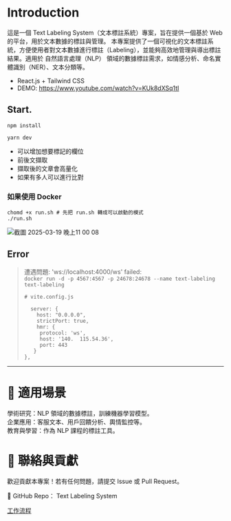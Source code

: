 # Introduction

這是一個 Text Labeling System（文本標註系統）專案，旨在提供一個基於 Web 的平台，用於文本數據的標註與管理。
本專案提供了一個可視化的文本標註系統，方便使用者對文本數據進行標註（Labeling），並能夠高效地管理與導出標註結果。適用於 自然語言處理（NLP） 領域的數據標註需求，如情感分析、命名實體識別（NER）、文本分類等。

+ React.js + Tailwind CSS
+ DEMO: https://www.youtube.com/watch?v=KUk8dXSq1tI

## Start.

`npm install`

```
yarn dev
```

+ 可以增加想要標記的欄位
+ 前後文擷取
+ 擷取後的文章會高量化
+ 如果有多人可以進行比對

### 如果使用 Docker
```
chomd +x run.sh # 先把 run.sh 轉成可以啟動的模式
./run.sh
```

![截圖 2025-03-19 晚上11 00 08](https://github.com/user-attachments/assets/6d6aca2d-07ab-4dcf-a0cb-754d3df678ec)


## Error

> 遭遇問題: 'ws://localhost:4000/ws' failed:  
> `docker run -d -p 4567:4567 -p 24678:24678 --name text-labeling text-labeling`  
> ```
> # vite.config.js
>
>   server: {
>     host: "0.0.0.0",
>     strictPort: true,
>     hmr: {
>      protocol: 'ws',
>      host: '140.  115.54.36',
>      port: 443
>    }
> },
> ```


---

#  📌 適用場景

學術研究：NLP 領域的數據標註，訓練機器學習模型。  
企業應用：客服文本、用戶回饋分析、輿情監控等。  
教育與學習：作為 NLP 課程的標註工具。  

# 📢 聯絡與貢獻
歡迎貢獻本專案！若有任何問題，請提交 Issue 或 Pull Request。

📌 GitHub Repo： Text Labeling System

[工作流程](https://github.com/Chrouos/Text-Labeling-System/blob/main/workflow.md)
